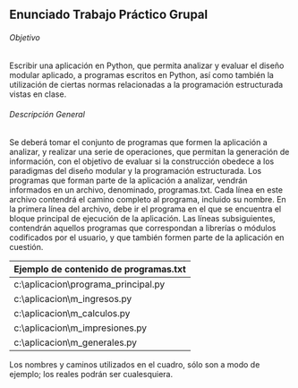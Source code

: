 ## Enunciado Trabajo Práctico Grupal
###### Objetivo
Escribir una aplicación en Python, que permita analizar y evaluar el diseño modular aplicado, a
programas escritos en Python, así como también la utilización de ciertas normas relacionadas
a la programación estructurada vistas en clase.
###### Descripción General 
Se deberá tomar el conjunto de programas que formen la aplicación a analizar, y realizar una
serie de operaciones, que permitan la generación de información, con el objetivo de evaluar si
la construcción obedece a los paradigmas del diseño modular y la programación estructurada.
Los programas que forman parte de la aplicación a analizar, vendrán informados en un
archivo, denominado, programas.txt. Cada línea en este archivo contendrá el camino
completo al programa, incluido su nombre. En la primera línea del archivo, debe ir el
programa en el que se encuentra el bloque principal de ejecución de la aplicación. Las líneas
subsiguientes, contendrán aquellos programas que correspondan a librerías o módulos
codificados por el usuario, y que también formen parte de la aplicación en cuestión.

| Ejemplo de contenido de programas.txt   |              
|                 :---                    |
|c:\\aplicacion\\programa_principal.py    |
|c:\\aplicacion\\m_ingresos.py            |
|c:\\aplicacion\\m_calculos.py            |
|c:\\aplicacion\\m_impresiones.py         |
|c:\\aplicacion\\m_generales.py           |

Los nombres y caminos utilizados en el cuadro, sólo son a modo de ejemplo; los reales podrán ser
cualesquiera.
